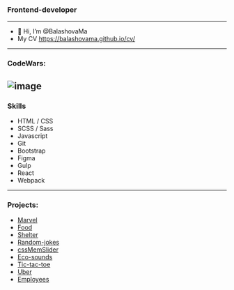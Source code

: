 ### Frontend-developer 
----
* 👋 Hi, I’m @BalashovaMa
* My CV https://balashovama.github.io/cv/
----
### CodeWars:
![image](https://user-images.githubusercontent.com/95683688/189912208-849ca535-8150-4f66-9a01-93a525dbdd0a.png)
----
### Skills
* HTML / CSS
* SCSS / Sass 
* Javascript
* Git
* Bootstrap
* Figma
* Gulp
* React
* Webpack
----
### Projects:
* [Marvel](https://balashovama.github.io/MarvelInformation/)
* [Food](https://63998d51d4946a30c13743c9--dashing-toffee-9f179c.netlify.app/)
* [Shelter](https://rolling-scopes-school.github.io/balashovama-JSFE2022Q1/pages/main/)
* [Random-jokes](https://rolling-scopes-school.github.io/balashovama-JSFEPRESCHOOL/random-jokes/)
* [cssMemSlider](https://balashovama.github.io/cssMemSlider/cssMemSlider/index.html)
* [Eco-sounds](https://balashovama.github.io/eco-sounds/)
* [Tic-tac-toe](https://rolling-scopes-school.github.io/balashovama-JSFEPRESCHOOL/tic-tac-toe/)
* [Uber](https://balashovama.github.io/Uber/src/index.html)
* [Employees](https://employees-v1.herokuapp.com/)
